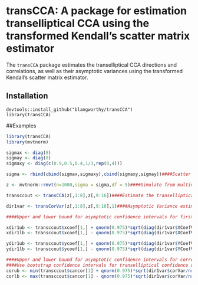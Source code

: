 # transCCA: A package for estimation transelliptical CCA using the transformed Kendall’s scatter matrix estimator

The `transCCA` package estimates the transelliptical CCA directions and
correlations, as well as their asymptotic variances using the
transformed Kendall’s scatter matrix estimator.

## Installation

``` install
devtools::install_github("blangworthy/transCCA")
library(transCCA)
```

\#\#Examples

``` r
library(transCCA)
library(mvtnorm)

sigmax <- diag(8)
sigmay <- diag(8)
sigmaxy <- diag(c(0.9,0.5,0.4,1/3,rep(0,4)))

sigma <- rbind(cbind(sigmax,sigmaxy),cbind(sigmaxy,sigmay))####Scatter matrix for simulated data

z <- mvtnorm::rmvt(n=1000,sigma = sigma,df = 5)####Simulate from multivariate t distribution with 5 degrees of freedom

transccout <- transCCA(z[,1:8],z[,9:16])####Estimate the transelliptical canonical directions and correlations

dir1var <- transCorVar(z[,1:8],z[,9:16],1)####Asymptotic Variance estimates of transelliptical canonical directions and correlations

####Upper and lower bound for asymptotic confidence intervals for first direction 

xdir1ub <- transccout$xcoef[1,] + qnorm(0.975)*sqrt(diag(dir1var$XCoefVar)/nrow(z))
xdir1lb <- transccout$xcoef[1,] - qnorm(0.975)*sqrt(diag(dir1var$XCoefVar)/nrow(z))

ydir1ub <- transccout$ycoef[1,] + qnorm(0.975)*sqrt(diag(dir1var$YCoefVar)/nrow(z))
ydir1lb <- transccout$ycoef[1,] - qnorm(0.975)*sqrt(diag(dir1var$YCoefVar)/nrow(z))

####Upper and lower bound for asymptotic confidence intervals for correlations
####Use bootstrap confidence intervals for transelliptical confidence correlations if sample size is small
corub <- min(transccout$cancor[1] + qnorm(0.975)*sqrt(dir1var$corVar/nrow(z)),1)
corlb <- max(transccout$cancor[1] - qnorm(0.975)*sqrt(dir1var$corVar/nrow(z)),0)
```
